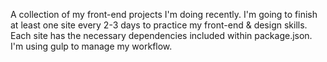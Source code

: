 A collection of my front-end projects I'm doing recently. I'm going to finish at least one site every 2-3 days to practice my front-end & design skills. Each site has the necessary dependencies included within package.json. I'm using gulp to manage my workflow.
